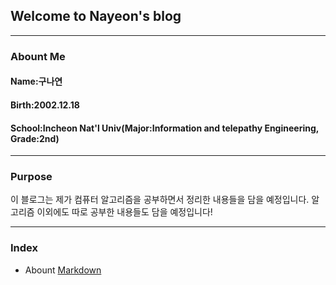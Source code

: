 ## Welcome to Nayeon's blog
___

### Abount Me
#### Name:구나연
#### Birth:2002.12.18
#### School:Incheon Nat'l Univ(Major:Information and telepathy Engineering, Grade:2nd)
___
### Purpose
이 블로그는 제가 컴퓨터 알고리즘을 공부하면서 정리한 내용들을 담을 예정입니다. 알고리즘 이외에도 따로 공부한 내용들도 담을 예정입니다!

___

### Index
* Abount [Markdown](https://gunayeon.github.io/markdown.github.io/)





